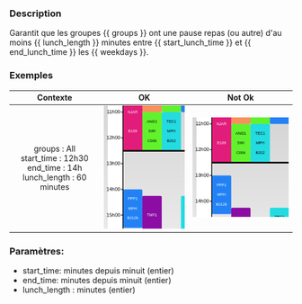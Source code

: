 ### Description
Garantit que les groupes {{ groups }} ont une pause repas (ou autre) d'au moins {{ lunch_length }} minutes
entre {{ start_lunch_time }} et {{ end_lunch_time }} les {{ weekdays }}.
### Exemples
| Contexte | OK | Not Ok |
|:--:|:--:|:--:|
| groups : All <br> start_time : 12h30 <br> end_time : 14h  <br> lunch_length : 60 minutes | ![Situation autorisée](../images/ok_tutors_lunch_break.png) | ![Situation interdite](../images/forbidden_tutors_lunch_break.png)|

### Paramètres:
- start_time: minutes depuis minuit (entier)
- end_time: minutes depuis minuit (entier)
- lunch_length : minutes (entier)